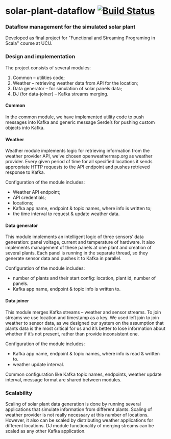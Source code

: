 # solar-plant-dataflow [![Build Status](https://travis-ci.com/OlehLuk/solar-plant-dataflow.svg?token=wiznHxovdwoge1SZ3KTJ&branch=master)](https://travis-ci.com/OlehLuk/solar-plant-dataflow)
### Dataflow management for the simulated solar plant
Developed as final project for "Functional and Streaming Programing in Scala" course at UCU.


### Design and implementation

The project consists of several modules:

1. Common – utilities code;
2. Weather –  retrieving weather data from API for the  location;
3. Data generator – for simulation of solar panels data;
4. DJ (for data-joiner) – Kafka streams merging.


#### Common
In the common module, we have implemented utility code to push messages into Kafka and generic message Serde’s for pushing custom objects into Kafka.


#### Weather
Weather module implements logic for retrieving information from the weather provider API, we’ve chosen openweathermap.org as weather provider. Every given period of time for all specified locations it sends appropriate HTTP requests to the API endpoint and pushes retrieved response to Kafka.

Configuration of the module includes:
* Weather API endpoint;
* API credentials;
* locations;
* Kafka app name, endpoint & topic names, where info is written to;
* the time interval to request & update weather data.


#### Data generator
This module implements an intelligent logic of three sensors’ data generation: panel voltage, current and temperature of hardware. It also implements management of these panels at one plant and creation of several plants. Each panel is running in the separate thread, so they generate sensor data and pushes it to Kafka in parallel.

Configuration of the module includes:
* number of plants and their start config: location, plant id, number of panels.
* Kafka app name, endpoint & topic info is written to.


#### Data joiner 
This module merges Kafka streams – weather and sensor streams. To join streams we use location and timestamp as a key. We used left join to join weather to sensor data, as we designed our system on the assumption that plants data is the most critical for us and it’s better to lose information about whether if it’s not present, rather than provide inconsistent one. 

Configuration of the module includes:
* Kafka app name, endpoint & topic names, where info is read & written to.
* weather update interval.

Common configuration like Kafka topic names, endpoints, weather update interval, message format are shared between modules.


### Scalability
Scaling of solar plant data generation is done by running several applications that simulate information from different plants.
Scaling of weather provider is not really necessary at this number of locations. However, it also can be scaled by distributing weather applications for different locations.
DJ module functionality of merging streams can be scaled as any other Kafka application.

